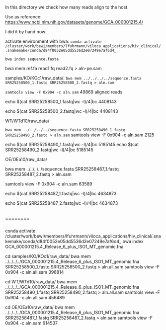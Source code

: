 In this directory we check how many reads align to the host.

Use as reference: https://www.ncbi.nlm.nih.gov/datasets/genome/GCA_000001215.4/

I did it by hand now:

activate environment with bwa:
`conda activate /cluster/work/bewi/members/lfuhrmann/viloca_applications/hiv_clinical/.snakemake/conda/d84f0052e05dd5536d2e07249e7af6d4_`

`bwa index sequence.fasta`

bwa mem ref.fa read1.fq read2.fq > aln-pe.sam

samples/KO/KOc1/raw_data/:
`bwa mem ../../../../sequence.fasta SRR25258500_1.fastq SRR25258500_2.fastq > aln.sam`

`samtools view -F 0x904 -c aln.sam`
49869 aligned reads

echo $(cat SRR25258500_1.fastq|wc -l)/4|bc
4408143

echo $(cat SRR25258500_2.fastq|wc -l)/4|bc
4408143

WT/WTd10/raw_data/

`bwa mem ../../../../sequence.fasta SRR25258490_1.fastq SRR25258490_2.fastq > aln.sam`
samtools view -F 0x904 -c aln.sam
2125

echo $(cat SRR25258490_1.fastq|wc -l)/4|bc
5185145
echo $(cat SRR25258490_2.fastq|wc -l)/4|bc
5185145

OE/OEa10/raw_data/

bwa mem ../../../../sequence.fasta SRR25258487_1.fastq SRR25258487_2.fastq > aln.sam

samtools view -F 0x904 -c aln.sam
63589

echo $(cat SRR25258487_1.fastq|wc -l)/4|bc
4634873

echo $(cat SRR25258487_2.fastq|wc -l)/4|bc
4634873

## --------
conda activate /cluster/work/bewi/members/lfuhrmann/viloca_applications/hiv_clinical/.snakemake/conda/d84f0052e05dd5536d2e07249e7af6d4_
bwa index GCA_000001215.4_Release_6_plus_ISO1_MT_genomic.fna

cd samples/KO/KOc1/raw_data/
bwa mem ../../../../GCA_000001215.4_Release_6_plus_ISO1_MT_genomic.fna SRR25258500_1.fastq SRR25258500_2.fastq > aln.all.sam
samtools view -F 0x904 -c aln.all.sam
396814

cd WT/WTd10/raw_data/
bwa mem ../../../../GCA_000001215.4_Release_6_plus_ISO1_MT_genomic.fna SRR25258490_1.fastq SRR25258490_2.fastq > aln.all.sam
samtools view -F 0x904 -c aln.all.sam
456489

cd OE/OEa10/raw_data/
bwa mem ../../../../GCA_000001215.4_Release_6_plus_ISO1_MT_genomic.fna SRR25258487_1.fastq SRR25258487_2.fastq > aln.sam
samtools view -F 0x904 -c aln.sam
614537
